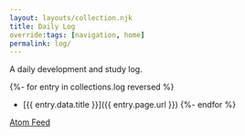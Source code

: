 ```yaml
---
layout: layouts/collection.njk
title: Daily Log
override:tags: [navigation, home]
permalink: log/
---
```


A daily development and study log.

{%- for entry in collections.log reversed %}
* [{{ entry.data.title }}]({{ entry.page.url }})
{%- endfor %}

[Atom Feed](/feed.xml)
